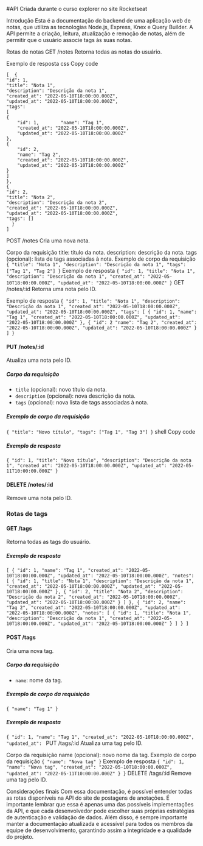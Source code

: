#API Criada durante o curso explorer no site Rocketseat

Introdução
Esta é a documentação do backend de uma aplicação web de notas, que utiliza as tecnologias Node.js, Express, Knex e Query Builder. A API permite a criação, leitura, atualização e remoção de notas, além de permitir que o usuário associe tags às suas notas.

Rotas de notas
GET /notes
Retorna todas as notas do usuário.

Exemplo de resposta
css
Copy code 
```
[  {   
"id": 1,    
"title": "Nota 1", 
"description": "Descrição da nota 1",
"created_at": "2022-05-10T18:00:00.000Z",
"updated_at": "2022-05-10T18:00:00.000Z",
"tags": 
[      
{  
    "id": 1,        "name": "Tag 1",
    "created_at": "2022-05-10T18:00:00.000Z",
    "updated_at": "2022-05-10T18:00:00.000Z"
},
{        
    "id": 2,
    "name": "Tag 2",
    "created_at": "2022-05-10T18:00:00.000Z",
    "updated_at": "2022-05-10T18:00:00.000Z"
}    
]
},
{
"id": 2,
"title": "Nota 2",
"description": "Descrição da nota 2",
"created_at": "2022-05-10T18:00:00.000Z",
"updated_at": "2022-05-10T18:00:00.000Z",
"tags": []
  }
]
```
POST /notes
Cria uma nova nota.

Corpo da requisição
title: título da nota.
description: descrição da nota.
tags (opcional): lista de tags associadas à nota.
Exemplo de corpo da requisição
`
{
  "title": "Nota 1",
  "description": "Descrição da nota 1",
  "tags": ["Tag 1", "Tag 2"]
}
`
Exemplo de resposta
`
{
  "id": 1,
  "title": "Nota 1",
  "description": "Descrição da nota 1",
  "created_at": "2022-05-10T18:00:00.000Z",
  "updated_at": "2022-05-10T18:00:00.000Z"
}
`
GET /notes/:id
Retorna uma nota pelo ID.

Exemplo de resposta
`
{
  "id": 1,
  "title": "Nota 1",
  "description": "Descrição da nota 1",
  "created_at": "2022-05-10T18:00:00.000Z",
  "updated_at": "2022-05-10T18:00:00.000Z",
  "tags": [
    {
        "id": 1,
        "name": "Tag 1",
        "created_at": "2022-05-10T18:00:00.000Z",
        "updated_at": "2022-05-10T18:00:00.000Z"
    },
    {
        "id": 2
        "name": "Tag 2",
        "created_at": "2022-05-10T18:00:00.000Z",
        "updated_at": "2022-05-10T18:00:00.000Z"
    }
    ]
}
`

#### PUT /notes/:id

Atualiza uma nota pelo ID.

##### Corpo da requisição

- `title` (opcional): novo título da nota.
- `description` (opcional): nova descrição da nota.
- `tags` (opcional): nova lista de tags associadas à nota.

##### Exemplo de corpo da requisição
`
{
"title": "Novo título",
"tags": ["Tag 1", "Tag 3"]
}
`
shell
Copy code

##### Exemplo de resposta
`
{
"id": 1,
"title": "Novo título",
"description": "Descrição da nota 1",
"created_at": "2022-05-10T18:00:00.000Z",
"updated_at": "2022-05-11T10:00:00.000Z"
}
`

#### DELETE /notes/:id

Remove uma nota pelo ID.

### Rotas de tags

#### GET /tags

Retorna todas as tags do usuário.

##### Exemplo de resposta
`
[
{
"id": 1,
"name": "Tag 1",
"created_at": "2022-05-10T18:00:00.000Z",
"updated_at": "2022-05-10T18:00:00.000Z",
"notes": [
{
"id": 1,
"title": "Nota 1",
"description": "Descrição da nota 1",
"created_at": "2022-05-10T18:00:00.000Z",
"updated_at": "2022-05-10T18:00:00.000Z"
},
{
"id": 2,
"title": "Nota 2",
"description": "Descrição da nota 2",
"created_at": "2022-05-10T18:00:00.000Z",
"updated_at": "2022-05-10T18:00:00.000Z"
}
]
},
{
"id": 2,
"name": "Tag 2",
"created_at": "2022-05-10T18:00:00.000Z",
"updated_at": "2022-05-10T18:00:00.000Z",
"notes": [
{
"id": 1,
"title": "Nota 1",
"description": "Descrição da nota 1",
"created_at": "2022-05-10T18:00:00.000Z",
"updated_at": "2022-05-10T18:00:00.000Z"
}
]
}
]
`
#### POST /tags

Cria uma nova tag.

##### Corpo da requisição

- `name`: nome da tag.

##### Exemplo de corpo da requisição
`
{
"name": "Tag 1"
}
`


##### Exemplo de resposta
`
{
"id": 1,
"name": "Tag 1",
"created_at": "2022-05-10T18:00:00.000Z",
"updated_at": 
`
PUT /tags/:id
Atualiza uma tag pelo ID.

Corpo da requisição
name (opcional): novo nome da tag.
Exemplo de corpo da requisição
`
{
  "name": "Nova tag"
}
`
Exemplo de resposta
`
{
  "id": 1,
  "name": "Nova tag",
  "created_at": "2022-05-10T18:00:00.000Z",
  "updated_at": "2022-05-11T10:00:00.000Z"
}
}
`
DELETE /tags/:id
Remove uma tag pelo ID.

Considerações finais
Com essa documentação, é possível entender todas as rotas disponíveis na API do site de postagens de anotações. É importante lembrar que essa é apenas uma das possíveis implementações da API, e que cada desenvolvedor pode escolher suas próprias estratégias de autenticação e validação de dados. Além disso, é sempre importante manter a documentação atualizada e acessível para todos os membros da equipe de desenvolvimento, garantindo assim a integridade e a qualidade do projeto.
